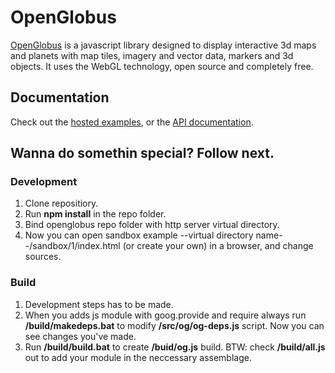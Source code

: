 # OpenGlobus

[OpenGlobus](http://www.openglobus.org/) is a javascript library designed to display interactive 3d maps and planets with map tiles, imagery and vector data, markers and 3d objects. It uses the WebGL technology, open source and completely free.

## Documentation

Check out the [hosted examples](http://www.openglobus.org/examples.html), or the [API documentation](http://www.openglobus.org/api/).

## Wanna do somethin special? Follow next.

### Development

1. Clone repositiory.
2. Run **npm install** in the repo folder.
3. Bind openglobus repo folder with http server virtual directory. 
4. Now you can open sandbox example --virtual directory name--/sandbox/1/index.html (or create your own) in a browser, and change sources.
  
### Build

1. Development steps has to be made.
2. When you adds js module with goog.provide and require always run **/build/makedeps.bat** to modify **/src/og/og-deps.js** script. Now you can see changes you've made.
3. Run **/build/build.bat** to create **/buid/og.js** build. BTW: check **/build/all.js** out to add your module in the neccessary assemblage.
